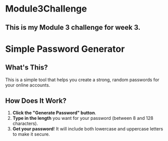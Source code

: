 # Module3Challenge

## This is my Module 3 challenge for week 3.

# Simple Password Generator

## What's This?

This is a simple tool that helps you create a strong, random passwords for your online accounts.

## How Does It Work?

1. **Click the "Generate Password" button**.
2. **Type in the length** you want for your password (between 8 and 128 characters).
3. **Get your password**! It will include both lowercase and uppercase letters to make it secure.






